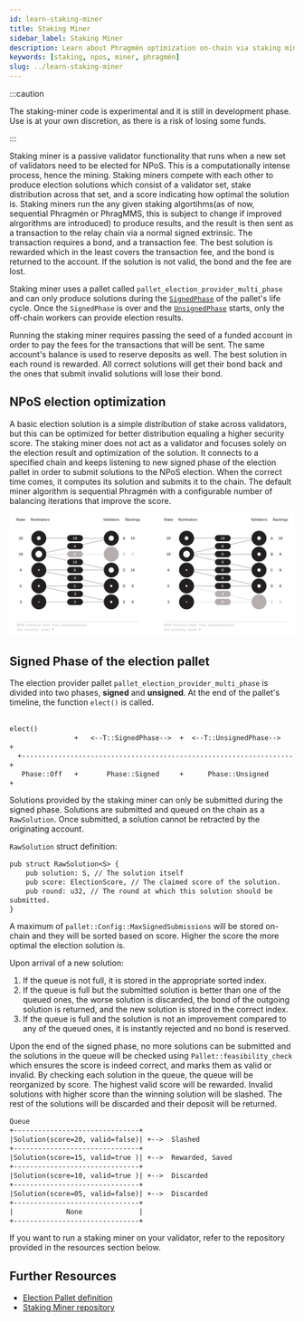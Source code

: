 ```yaml
---
id: learn-staking-miner
title: Staking Miner
sidebar_label: Staking Miner
description: Learn about Phragmén optimization on-chain via staking miners
keywords: [staking, npos, miner, phragmén]
slug: ../learn-staking-miner
---
```


:::caution

The staking-miner code is experimental and it is still in development phase. Use is at your own
discretion, as there is a risk of losing some funds.

:::

Staking miner is a passive validator functionality that runs when a new set of validators need to be
elected for NPoS. This is a computationally intense process, hence the mining. Staking miners
compete with each other to produce election solutions which consist of a validator set, stake
distribution across that set, and a score indicating how optimal the solution is. Staking miners run
the any given staking algortihms(as of now, sequential Phragmén or PhragMMS, this is subject to
change if improved alrgorithms are introduced) to produce results, and the result is then sent as a
transaction to the relay chain via a normal signed extrinsic. The transaction requires a bond, and a
transaction fee. The best solution is rewarded which in the least covers the transaction fee, and
the bond is returned to the account. If the solution is not valid, the bond and the fee are lost.

Staking miner uses a pallet called `pallet_election_provider_multi_phase` and can only produce
solutions during the
[`SignedPhase`](https://crates.parity.io/pallet_election_provider_multi_phase/index.html#signed-phase)
of the pallet's life cycle. Once the `SignedPhase` is over and the
[`UnsignedPhase`](https://crates.parity.io/pallet_election_provider_multi_phase/index.html#unsigned-phase)
starts, only the off-chain workers can provide election results.

Running the staking miner requires passing the seed of a funded account in order to pay the fees for
the transactions that will be sent. The same account's balance is used to reserve deposits as well.
The best solution in each round is rewarded. All correct solutions will get their bond back and the
ones that submit invalid solutions will lose their bond.

## NPoS election optimization

A basic election solution is a simple distribution of stake across validators, but this can be
optimized for better distribution equaling a higher security score. The staking miner does not act
as a validator and focuses solely on the election result and optimization of the solution. It
connects to a specified chain and keeps listening to new signed phase of the election pallet in
order to submit solutions to the NPoS election. When the correct time comes, it computes its
solution and submits it to the chain. The default miner algorithm is sequential Phragmén with a
configurable number of balancing iterations that improve the score.

![NPoS election optimization](../assets/staking-miner/NPoS-election-optimization.png)

## Signed Phase of the election pallet

The election provider pallet `pallet_election_provider_multi_phase` is divided into two phases,
**signed** and **unsigned**. At the end of the pallet's timeline, the function `elect()` is called.

```
                                                                   elect()
                +   <--T::SignedPhase-->  +  <--T::UnsignedPhase-->   +
  +-------------------------------------------------------------------+
   Phase::Off   +       Phase::Signed     +      Phase::Unsigned      +
```

Solutions provided by the staking miner can only be submitted during the signed phase. Solutions are
submitted and queued on the chain as a `RawSolution`. Once submitted, a solution cannot be retracted
by the originating account.

`RawSolution` struct definition:

```
pub struct RawSolution<S> {
    pub solution: S, // The solution itself
    pub score: ElectionScore, // The claimed score of the solution.
    pub round: u32, // The round at which this solution should be submitted.
}
```

A maximum of `pallet::Config::MaxSignedSubmissions` will be stored on-chain and they will be sorted
based on score. Higher the score the more optimal the election solution is.

Upon arrival of a new solution:

1. If the queue is not full, it is stored in the appropriate sorted index.
2. If the queue is full but the submitted solution is better than one of the queued ones, the worse
   solution is discarded, the bond of the outgoing solution is returned, and the new solution is
   stored in the correct index.
3. If the queue is full and the solution is not an improvement compared to any of the queued ones,
   it is instantly rejected and no bond is reserved.

Upon the end of the signed phase, no more solutions can be submitted and the solutions in the queue
will be checked using `Pallet::feasibility_check` which ensures the score is indeed correct, and
marks them as valid or invalid. By checking each solution in the queue, the queue will be
reorganized by score. The highest valid score will be rewarded. Invalid solutions with higher score
than the winning solution will be slashed. The rest of the solutions will be discarded and their
deposit will be returned.

```
Queue
+-------------------------------+
|Solution(score=20, valid=false)| +-->  Slashed
+-------------------------------+
|Solution(score=15, valid=true )| +-->  Rewarded, Saved
+-------------------------------+
|Solution(score=10, valid=true )| +-->  Discarded
+-------------------------------+
|Solution(score=05, valid=false)| +-->  Discarded
+-------------------------------+
|             None              |
+-------------------------------+
```

If you want to run a staking miner on your validator, refer to the repository provided in the
resources section below.

## Further Resources

- [Election Pallet definition](https://crates.parity.io/pallet_election_provider_multi_phase/index.html)
- [Staking Miner repository](https://github.com/paritytech/staking-miner-v2)
